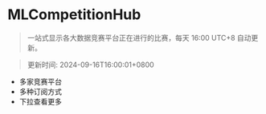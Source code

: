 # MLCompetitionHub

> 一站式显示各大数据竞赛平台正在进行的比赛，每天 16:00 UTC+8 自动更新。
  
> 更新时间: 2024-09-16T16:00:01+0800 

* 多家竞赛平台
* 多种订阅方式
* 下拉查看更多